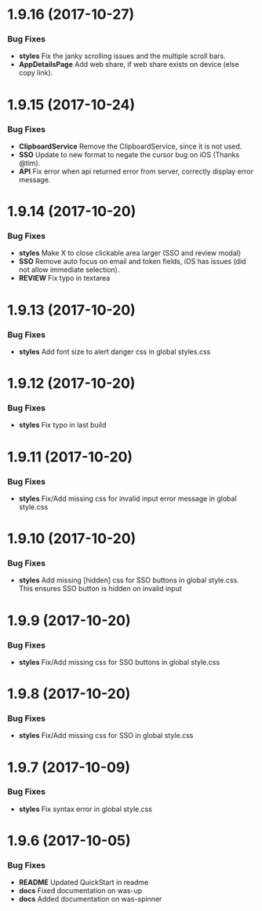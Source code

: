 <a name="1.9.16"></a>
# 1.9.16 (2017-10-27)

### Bug Fixes

* **styles** Fix the janky scrolling issues and the multiple scroll bars.
* **AppDetailsPage** Add web share, if web share exists on device (else copy link).


<a name="1.9.15"></a>
# 1.9.15 (2017-10-24)

### Bug Fixes

* **ClipboardService** Remove the ClipboardService, since it is not used.
* **SSO** Update to new format to negate the cursor bug on iOS (Thanks @tim).
* **API** Fix error when api returned error from server, correctly display error message.


<a name="1.9.14"></a>
# 1.9.14 (2017-10-20)

### Bug Fixes

* **styles** Make X to close clickable area larger (SSO and review modal)
* **SSO** Remove auto focus on email and token fields, iOS has issues (did not allow immediate selection).
* **REVIEW** Fix typo in textarea


<a name="1.9.13"></a>
# 1.9.13 (2017-10-20)

### Bug Fixes

* **styles** Add font size to alert danger css in global styles.css


<a name="1.9.12"></a>
# 1.9.12 (2017-10-20)

### Bug Fixes

* **styles** Fix typo in last build


<a name="1.9.11"></a>
# 1.9.11 (2017-10-20)

### Bug Fixes

* **styles** Fix/Add missing css for invalid input error message in global style.css


<a name="1.9.10"></a>
# 1.9.10 (2017-10-20)

### Bug Fixes

* **styles** Add missing [hidden] css for SSO buttons in global style.css. This ensures SSO button is hidden on invalid input


<a name="1.9.9"></a>
# 1.9.9 (2017-10-20)

### Bug Fixes

* **styles** Fix/Add missing css for SSO buttons in global style.css


<a name="1.9.8"></a>
# 1.9.8 (2017-10-20)

### Bug Fixes

* **styles** Fix/Add missing css for SSO in global style.css


<a name="1.9.7"></a>
# 1.9.7 (2017-10-09)

### Bug Fixes

* **styles** Fix syntax error in global style.css


<a name="1.9.6"></a>
# 1.9.6 (2017-10-05)

### Bug Fixes

* **README** Updated QuickStart in readme
* **docs** Fixed documentation on was-up
* **docs** Added documentation on was-spinner